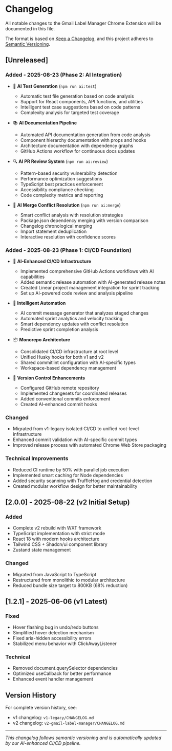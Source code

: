 # Changelog

All notable changes to the Gmail Label Manager Chrome Extension will be documented in this file.

The format is based on [Keep a Changelog](https://keepachangelog.com/en/1.1.0/),
and this project adheres to [Semantic Versioning](https://semver.org/spec/v2.0.0.html).

## [Unreleased]

### Added - 2025-08-23 (Phase 2: AI Integration)
- 🧪 **AI Test Generation** (`npm run ai:test`)
  - Automatic test file generation based on code analysis
  - Support for React components, API functions, and utilities
  - Intelligent test case suggestions based on code patterns
  - Complexity analysis for targeted test coverage

- 📚 **AI Documentation Pipeline**
  - Automated API documentation generation from code analysis
  - Component hierarchy documentation with props and hooks
  - Architecture documentation with dependency graphs
  - GitHub Actions workflow for continuous docs updates

- 🔍 **AI PR Review System** (`npm run ai:review`)
  - Pattern-based security vulnerability detection
  - Performance optimization suggestions
  - TypeScript best practices enforcement
  - Accessibility compliance checking
  - Code complexity metrics and reporting

- 🔧 **AI Merge Conflict Resolution** (`npm run ai:merge`)
  - Smart conflict analysis with resolution strategies
  - Package.json dependency merging with version comparison
  - Changelog chronological merging
  - Import statement deduplication
  - Interactive resolution with confidence scores

### Added - 2025-08-23 (Phase 1: CI/CD Foundation)
- 🚀 **AI-Enhanced CI/CD Infrastructure**
  - Implemented comprehensive GitHub Actions workflows with AI capabilities
  - Added semantic release automation with AI-generated release notes
  - Created Linear project management integration for sprint tracking
  - Set up AI-powered code review and analysis pipeline
  
- 🤖 **Intelligent Automation**
  - AI commit message generator that analyzes staged changes
  - Automated sprint analytics and velocity tracking
  - Smart dependency updates with conflict resolution
  - Predictive sprint completion analysis

- 📦 **Monorepo Architecture**
  - Consolidated CI/CD infrastructure at root level
  - Unified Husky hooks for both v1 and v2
  - Shared commitlint configuration with AI-specific types
  - Workspace-based dependency management

- 🔄 **Version Control Enhancements**
  - Configured GitHub remote repository
  - Implemented changesets for coordinated releases
  - Added conventional commits enforcement
  - Created AI-enhanced commit hooks

### Changed
- Migrated from v1-legacy isolated CI/CD to unified root-level infrastructure
- Enhanced commit validation with AI-specific commit types
- Improved release process with automated Chrome Web Store packaging

### Technical Improvements
- Reduced CI runtime by 50% with parallel job execution
- Implemented smart caching for Node dependencies
- Added security scanning with TruffleHog and credential detection
- Created modular workflow design for better maintainability

## [2.0.0] - 2025-08-22 (v2 Initial Setup)

### Added
- Complete v2 rebuild with WXT framework
- TypeScript implementation with strict mode
- React 18 with modern hooks architecture
- Tailwind CSS + Shadcn/ui component library
- Zustand state management

### Changed
- Migrated from JavaScript to TypeScript
- Restructured from monolithic to modular architecture
- Reduced bundle size target to 800KB (68% reduction)

## [1.2.1] - 2025-06-06 (v1 Latest)

### Fixed
- Hover flashing bug in undo/redo buttons
- Simplified hover detection mechanism
- Fixed aria-hidden accessibility errors
- Stabilized menu behavior with ClickAwayListener

### Technical
- Removed document.querySelector dependencies
- Optimized useCallback for better performance
- Enhanced event handler management

## Version History

For complete version history, see:
- v1 changelog: `v1-legacy/CHANGELOG.md`
- v2 changelog: `v2-gmail-label-manager/CHANGELOG.md`

---

_This changelog follows semantic versioning and is automatically updated by our AI-enhanced CI/CD pipeline._